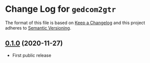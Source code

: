 # Change Log for `gedcom2gtr`

The format of this file is based on [Keep a Changelog] and this project adheres to [Semantic Versioning].


## [0.1.0] (2020-11-27)

- First public release


[Keep a Changelog]: http://keepachangelog.com/
[Semantic Versioning]: http://semver.org/

[Unreleased]: https://github.com/torfsen/gedcom2gtr/commits/master
[0.1.0]: https://github.com/torfsen/gedcom2gtr/commits/v0.1.0
